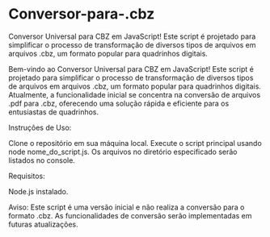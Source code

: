 # Conversor-para-.cbz
Conversor Universal para CBZ em JavaScript! Este script é projetado para simplificar o processo de transformação de diversos tipos de arquivos em arquivos .cbz, um formato popular para quadrinhos digitais. 

Bem-vindo ao Conversor Universal para CBZ em JavaScript! Este script é projetado para simplificar o processo de transformação de diversos tipos de arquivos em arquivos .cbz, um formato popular para quadrinhos digitais. Atualmente, a funcionalidade inicial se concentra na conversão de arquivos .pdf para .cbz, oferecendo uma solução rápida e eficiente para os entusiastas de quadrinhos.



Instruções de Uso:

Clone o repositório em sua máquina local.
Execute o script principal usando node nome_do_script.js.
Os arquivos no diretório especificado serão listados no console.

Requisitos:

Node.js instalado.

Aviso:
Este script é uma versão inicial e não realiza a conversão para o formato .cbz. As funcionalidades de conversão serão implementadas em futuras atualizações.

